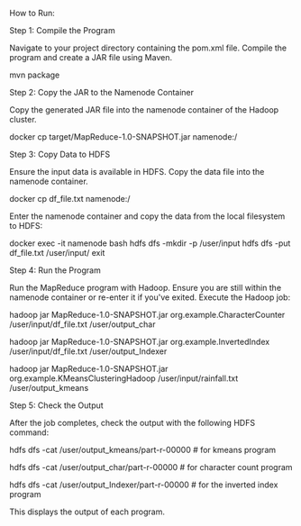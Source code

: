 How to Run:

Step 1: Compile the Program

Navigate to your project directory containing the pom.xml file. Compile the program and create a JAR file using Maven.

mvn package

Step 2: Copy the JAR to the Namenode Container

Copy the generated JAR file into the namenode container of the Hadoop cluster.

docker cp target/MapReduce-1.0-SNAPSHOT.jar namenode:/

Step 3: Copy Data to HDFS

Ensure the input data is available in HDFS. Copy the data file into the namenode container.

docker cp df_file.txt namenode:/

Enter the namenode container and copy the data from the local filesystem to HDFS:

docker exec -it namenode bash
hdfs dfs -mkdir -p /user/input
hdfs dfs -put df_file.txt /user/input/
exit

Step 4: Run the Program

Run the MapReduce program with Hadoop. Ensure you are still within the namenode container or re-enter it if you've exited. Execute the Hadoop job:

hadoop jar MapReduce-1.0-SNAPSHOT.jar org.example.CharacterCounter /user/input/df_file.txt /user/output_char

hadoop jar MapReduce-1.0-SNAPSHOT.jar org.example.InvertedIndex /user/input/df_file.txt /user/output_Indexer

hadoop jar MapReduce-1.0-SNAPSHOT.jar org.example.KMeansClusteringHadoop /user/input/rainfall.txt /user/output_kmeans

Step 5: Check the Output

After the job completes, check the output with the following HDFS command:

hdfs dfs -cat /user/output_kmeans/part-r-00000 # for kmeans program

hdfs dfs -cat /user/output_char/part-r-00000 # for character count program

hdfs dfs -cat /user/output_Indexer/part-r-00000 # for the inverted index program

This displays the output of each program.
